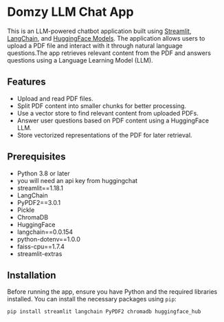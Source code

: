 # Domzy LLM Chat App

This is an LLM-powered chatbot application built using [Streamlit](https://streamlit.io/), [LangChain](https://python.langchain.com/), and [HuggingFace Models](https://huggingface.co/models). 
The application allows users to upload a PDF file and interact with it through natural language questions.The app retrieves relevant content from the PDF and answers questions using a Language Learning Model (LLM).

## Features
- Upload and read PDF files.
- Split PDF content into smaller chunks for better processing.
- Use a vector store to find relevant content from uploaded PDFs.
- Answer user questions based on PDF content using a HuggingFace LLM.
- Store vectorized representations of the PDF for later retrieval.

## Prerequisites
- Python 3.8 or later
- you will need an api key from huggingchat
- streamlit==1.18.1
- LangChain
- PyPDF2==3.0.1
- Pickle
- ChromaDB
- HuggingFace
- langchain==0.0.154
- python-dotenv==1.0.0
- faiss-cpu==1.7.4
- streamlit-extras


## Installation

Before running the app, ensure you have Python and the required libraries installed. You can install the necessary packages using `pip`:

```bash
pip install streamlit langchain PyPDF2 chromadb huggingface_hub
